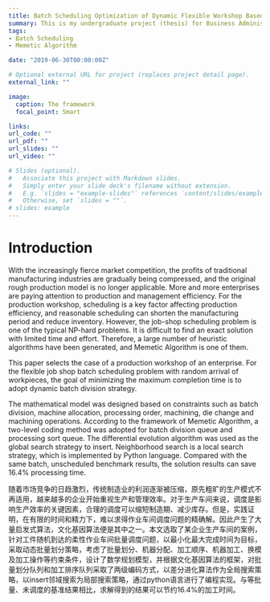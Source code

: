 ```yaml
---
title: Batch Scheduling Optimization of Dynamic Flexible Workshop Based on Memetic Algorithm
summary: This is my undergraduate project (thesis) for Business Administration.
tags:
- Batch Scheduling
- Memetic Algorithm

date: "2019-06-30T00:00:00Z"

# Optional external URL for project (replaces project detail page).
external_link: ""

image:
  caption: The framework
  focal_point: Smart

links:
url_code: ""
url_pdf: ""
url_slides: ""
url_video: ""

# Slides (optional).
#   Associate this project with Markdown slides.
#   Simply enter your slide deck's filename without extension.
#   E.g. `slides = "example-slides"` references `content/slides/example-slides.md`.
#   Otherwise, set `slides = ""`.
# slides: example
---
```


# Introduction

With the increasingly fierce market competition, the profits of traditional manufacturing industries are gradually being compressed, and the original rough production model is no longer applicable. More and more enterprises are paying attention to production and management efficiency. For the production workshop, scheduling is a key factor affecting production efficiency, and reasonable scheduling can shorten the manufacturing period and reduce inventory. However, the job-shop scheduling problem is one of the typical NP-hard problems. It is difficult to find an exact solution with limited time and effort. Therefore, a large number of heuristic algorithms have been generated, and Memetic Algorithm is one of them. 

This paper selects the case of a production workshop of an enterprise. For the flexible job shop batch scheduling problem with random arrival of workpieces, the goal of minimizing the maximum completion time is to adopt dynamic batch division strategy. 

The mathematical model was designed based on constraints such as batch division, machine allocation, processing order, machining, die change and machining operations. According to the framework of Memetic Algorithm, a two-level coding method was adopted for batch division queue and processing sort queue. The differential evolution algorithm was used as the global search strategy to insert. Neighborhood search is a local search strategy, which is implemented by Python language. Compared with the same batch, unscheduled benchmark results, the solution results can save 16.4% processing time.



随着市场竞争的日趋激烈，传统制造业的利润逐渐被压缩，原先粗旷的生产模式不再适用，越来越多的企业开始重视生产和管理效率。对于生产车间来说，调度是影响生产效率的关键因素，合理的调度可以缩短制造期、减少库存。但是，实践证明，在有限的时间和精力下，难以求得作业车间调度问题的精确解。因此产生了大量启发式算法，文化基因算法便是其中之一。本文选取了某企业生产车间的案例，针对工件随机到达的柔性作业车间批量调度问题，以最小化最大完成时间为目标，采取动态批量划分策略，考虑了批量划分、机器分配、加工顺序、机器加工、换模及加工操作等约束条件，设计了数学规划模型，并根据文化基因算法的框架，对批量划分队列和加工排序队列采取了两级编码方式，以差分进化算法作为全局搜索策略，以insert邻域搜索为局部搜索策略，通过python语言进行了编程实现。与等批量、未调度的基准结果相比，求解得到的结果可以节约16.4%的加工时间。

